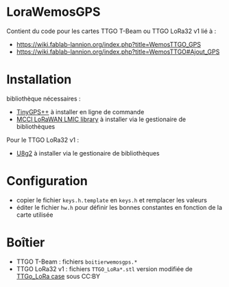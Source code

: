 # LoraWemosGPS

Contient du code pour les cartes TTGO T-Beam ou TTGO LoRa32 v1 lié à :
* https://wiki.fablab-lannion.org/index.php?title=WemosTTGO_GPS
* https://wiki.fablab-lannion.org/index.php?title=WemosTTGO#Ajout_GPS


# Installation

bibliothèque nécessaires :
* [TinyGPS++](https://github.com/mikalhart/TinyGPSPlus) à installer en ligne de commande
* [MCCI LoRaWAN LMIC library](https://github.com/mcci-catena/arduino-lmic)  à installer via le gestionaire de bibliothèques

Pour le TTGO LoRa32 v1 :
* [U8g2](https://github.com/olikraus/u8g2) à installer via le gestionaire de bibliothèques

# Configuration

* copier le fichier `keys.h.template` en `keys.h` et remplacer les valeurs
* éditer le fichier `hw.h` pour définir les bonnes constantes en fonction de la carte utilisée

# Boîtier

* TTGO T-Beam : fichiers `boitierwemosgps.*`
* TTGO LoRa32 v1 : fichiers `TTGO_LoRa*.stl` version modifiée de [TTGo_LoRa case](https://www.thingiverse.com/thing:3206880) sous CC:BY
